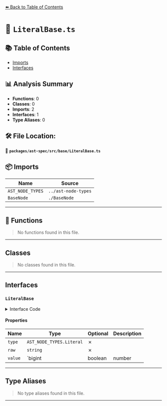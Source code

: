 [⬅️ Back to Table of Contents](../../../../index.md)

# 📄 `LiteralBase.ts`

## 📚 Table of Contents

- [Imports](#imports)
- [Interfaces](#interfaces)

## 📊 Analysis Summary

- **Functions**: 0
- **Classes**: 0
- **Imports**: 2
- **Interfaces**: 1
- **Type Aliases**: 0

## 🛠️ File Location:
📂 **`packages/ast-spec/src/base/LiteralBase.ts`**

## 📦 Imports

| Name | Source |
|------|--------|
| `AST_NODE_TYPES` | `../ast-node-types` |
| `BaseNode` | `./BaseNode` |


---

## 🔧 Functions

> No functions found in this file.


---

## Classes

> No classes found in this file.


---

## Interfaces

### `LiteralBase`

<details><summary>Interface Code</summary>

```ts
export interface LiteralBase extends BaseNode {
  type: AST_NODE_TYPES.Literal;
  raw: string;
  value: bigint | boolean | number | string | RegExp | null;
}
```
</details>

#### Properties

| Name | Type | Optional | Description |
|------|------|----------|-------------|
| `type` | `AST_NODE_TYPES.Literal` | ✗ |  |
| `raw` | `string` | ✗ |  |
| `value` | `bigint | boolean | number | string | RegExp | null` | ✗ |  |


---

## Type Aliases

> No type aliases found in this file.


---